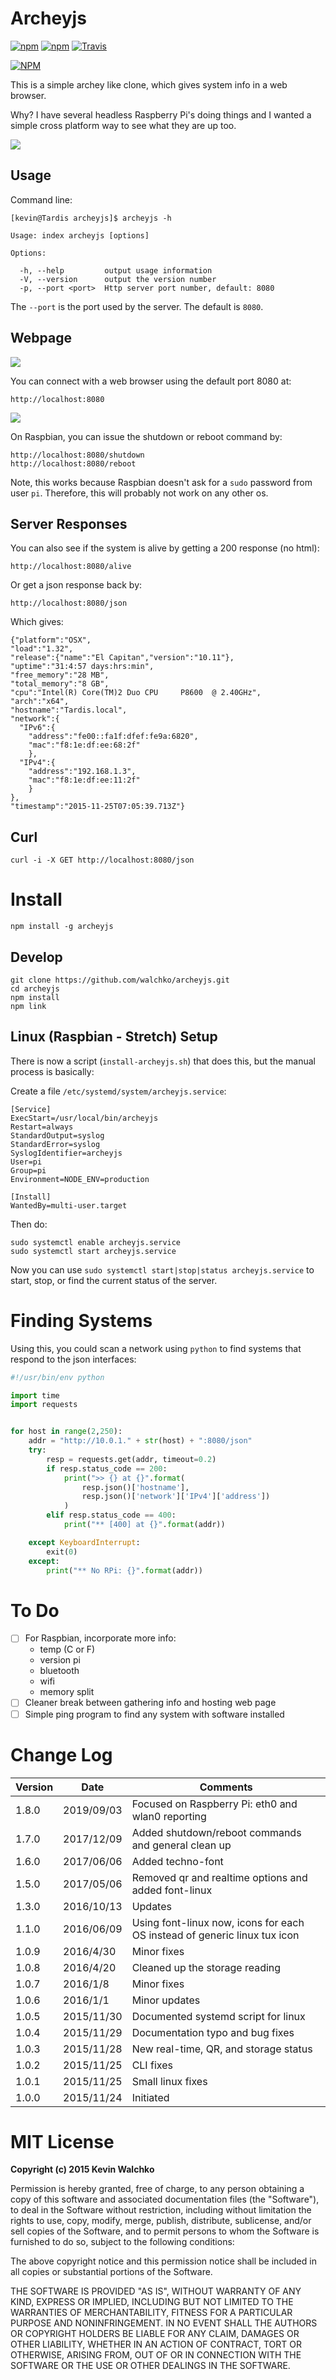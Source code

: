 # Archeyjs

[![npm](https://img.shields.io/npm/v/archeyjs.svg)](https://github.com/walchko/archeyjs)
[![npm](https://img.shields.io/npm/l/archeyjs.svg)](https://github.com/walchko/archeyjs)
[![Travis](https://img.shields.io/travis/AllGloryToTheHypnotoad/archeyjs.svg)](https://travis-ci.org/walchko/archeyjs)

[![NPM](https://nodei.co/npm/archeyjs.png)](https://nodei.co/npm/archeyjs/)

This is a simple archey like clone, which gives system info in a web browser.

Why? I have several headless Raspberry Pi's doing things and I wanted a simple cross
platform way to see what they are up too.

![](./pics/apple.png)

## Usage

Command line:

    [kevin@Tardis archeyjs]$ archeyjs -h

    Usage: index archeyjs [options]

    Options:

      -h, --help         output usage information
      -V, --version      output the version number
      -p, --port <port>  Http server port number, default: 8080

The `--port` is the port used by the server. The default is `8080`.

## Webpage

![](./pics/raspbian.png)

You can connect with a web browser using the default port 8080 at:

    http://localhost:8080


![](./pics/commands.png)

On Raspbian, you can issue the shutdown or reboot command by:

    http://localhost:8080/shutdown
    http://localhost:8080/reboot

Note, this works because Raspbian doesn't ask for a `sudo` password from user
`pi`. Therefore, this will probably not work on any other os.

## Server Responses

You can also see if the system is alive by getting a 200 response (no html):

    http://localhost:8080/alive


Or get a json response back by:

    http://localhost:8080/json

Which gives:

    {"platform":"OSX",
    "load":"1.32",
    "release":{"name":"El Capitan","version":"10.11"},
    "uptime":"31:4:57 days:hrs:min",
    "free_memory":"28 MB",
    "total_memory":"8 GB",
    "cpu":"Intel(R) Core(TM)2 Duo CPU     P8600  @ 2.40GHz",
    "arch":"x64",
    "hostname":"Tardis.local",
    "network":{
      "IPv6":{
        "address":"fe00::fa1f:dfef:fe9a:6820",
        "mac":"f8:1e:df:ee:68:2f"
        },
      "IPv4":{
        "address":"192.168.1.3",
        "mac":"f8:1e:df:ee:11:2f"
        }
    },
    "timestamp":"2015-11-25T07:05:39.713Z"}

## Curl

    curl -i -X GET http://localhost:8080/json

# Install

    npm install -g archeyjs

## Develop

    git clone https://github.com/walchko/archeyjs.git
    cd archeyjs
    npm install
    npm link

## Linux (Raspbian - Stretch) Setup

There is now a script (`install-archeyjs.sh`) that does this, but the manual
process is basically:

Create a file `/etc/systemd/system/archeyjs.service`:

    [Service]
    ExecStart=/usr/local/bin/archeyjs
    Restart=always
    StandardOutput=syslog
    StandardError=syslog
    SyslogIdentifier=archeyjs
    User=pi
    Group=pi
    Environment=NODE_ENV=production

    [Install]
    WantedBy=multi-user.target

Then do:

    sudo systemctl enable archeyjs.service
    sudo systemctl start archeyjs.service

Now you can use `sudo systemctl start|stop|status archeyjs.service` to start, stop, or
find the current status of the server.

# Finding Systems

Using this, you could scan a network using `python` to find systems that respond to
the json interfaces:

```python
#!/usr/bin/env python

import time
import requests


for host in range(2,250):
    addr = "http://10.0.1." + str(host) + ":8080/json"
    try:
        resp = requests.get(addr, timeout=0.2)
        if resp.status_code == 200:
            print(">> {} at {}".format(
                resp.json()['hostname'],
                resp.json()['network']['IPv4']['address'])
            )
        elif resp.status_code == 400:
            print("** [400] at {}".format(addr))

    except KeyboardInterrupt:
        exit(0)
    except:
        print("** No RPi: {}".format(addr))
```

# To Do

- [ ] For Raspbian, incorporate more info:
    - temp (C or F)
    - version pi
    - bluetooth
    - wifi
    - memory split
- [ ] Cleaner break between gathering info and hosting web page
- [ ] Simple ping program to find any system with software installed

# Change Log

| Version | Date       | Comments |
|---------|------------|----------|
| 1.8.0   | 2019/09/03 | Focused on Raspberry Pi: eth0 and wlan0 reporting |
| 1.7.0   | 2017/12/09 | Added shutdown/reboot commands and general clean up |
| 1.6.0   | 2017/06/06 | Added techno-font |
| 1.5.0   | 2017/05/06 | Removed qr and realtime options and added font-linux |
| 1.3.0   | 2016/10/13 | Updates |
| 1.1.0   | 2016/06/09 | Using font-linux now, icons for each OS instead of generic linux tux icon  |
| 1.0.9   | 2016/4/30  | Minor fixes  |
| 1.0.8   | 2016/4/20  | Cleaned up the storage reading |
| 1.0.7   | 2016/1/8   | Minor fixes |
| 1.0.6   | 2016/1/1   | Minor updates |
| 1.0.5   | 2015/11/30 | Documented systemd script for linux |
| 1.0.4   | 2015/11/29 | Documentation typo and bug fixes |
| 1.0.3   | 2015/11/28 | New real-time, QR, and storage status |
| 1.0.2   | 2015/11/25 | CLI fixes |
| 1.0.1   | 2015/11/25 | Small linux fixes |
| 1.0.0   | 2015/11/24 | Initiated |

# MIT License

**Copyright (c) 2015 Kevin Walchko**

Permission is hereby granted, free of charge, to any person obtaining a copy
of this software and associated documentation files (the "Software"), to deal
in the Software without restriction, including without limitation the rights
to use, copy, modify, merge, publish, distribute, sublicense, and/or sell
copies of the Software, and to permit persons to whom the Software is
furnished to do so, subject to the following conditions:

The above copyright notice and this permission notice shall be included in all
copies or substantial portions of the Software.

THE SOFTWARE IS PROVIDED "AS IS", WITHOUT WARRANTY OF ANY KIND, EXPRESS OR
IMPLIED, INCLUDING BUT NOT LIMITED TO THE WARRANTIES OF MERCHANTABILITY,
FITNESS FOR A PARTICULAR PURPOSE AND NONINFRINGEMENT. IN NO EVENT SHALL THE
AUTHORS OR COPYRIGHT HOLDERS BE LIABLE FOR ANY CLAIM, DAMAGES OR OTHER
LIABILITY, WHETHER IN AN ACTION OF CONTRACT, TORT OR OTHERWISE, ARISING FROM,
OUT OF OR IN CONNECTION WITH THE SOFTWARE OR THE USE OR OTHER DEALINGS IN THE
SOFTWARE.
